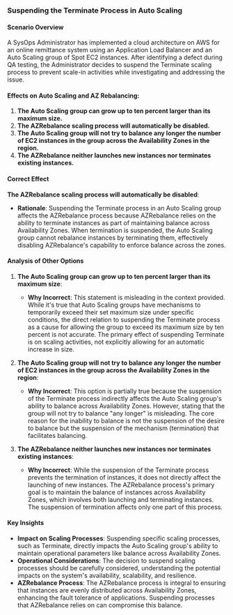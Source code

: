 ### Suspending the Terminate Process in Auto Scaling

#### Scenario Overview

A SysOps Administrator has implemented a cloud architecture on AWS for an online remittance system using an Application Load Balancer and an Auto Scaling group of Spot EC2 instances. After identifying a defect during QA testing, the Administrator decides to suspend the Terminate scaling process to prevent scale-in activities while investigating and addressing the issue.

#### Effects on Auto Scaling and AZ Rebalancing:

1. **The Auto Scaling group can grow up to ten percent larger than its maximum size.**
2. **The AZRebalance scaling process will automatically be disabled.**
3. **The Auto Scaling group will not try to balance any longer the number of EC2 instances in the group across the Availability Zones in the region.**
4. **The AZRebalance neither launches new instances nor terminates existing instances.**

#### Correct Effect

**The AZRebalance scaling process will automatically be disabled**:

- **Rationale**: Suspending the Terminate process in an Auto Scaling group affects the AZRebalance process because AZRebalance relies on the ability to terminate instances as part of maintaining balance across Availability Zones. When termination is suspended, the Auto Scaling group cannot rebalance instances by terminating them, effectively disabling AZRebalance's capability to enforce balance across the zones.

#### Analysis of Other Options

1. **The Auto Scaling group can grow up to ten percent larger than its maximum size**:
    
    - **Why Incorrect**: This statement is misleading in the context provided. While it's true that Auto Scaling groups have mechanisms to temporarily exceed their set maximum size under specific conditions, the direct relation to suspending the Terminate process as a cause for allowing the group to exceed its maximum size by ten percent is not accurate. The primary effect of suspending Terminate is on scaling activities, not explicitly allowing for an automatic increase in size.
2. **The Auto Scaling group will not try to balance any longer the number of EC2 instances in the group across the Availability Zones in the region**:
    
    - **Why Incorrect**: This option is partially true because the suspension of the Terminate process indirectly affects the Auto Scaling group's ability to balance across Availability Zones. However, stating that the group will not try to balance "any longer" is misleading. The core reason for the inability to balance is not the suspension of the desire to balance but the suspension of the mechanism (termination) that facilitates balancing.
3. **The AZRebalance neither launches new instances nor terminates existing instances**:
    
    - **Why Incorrect**: While the suspension of the Terminate process prevents the termination of instances, it does not directly affect the launching of new instances. The AZRebalance process's primary goal is to maintain the balance of instances across Availability Zones, which involves both launching and terminating instances. The suspension of termination affects only one part of this process.

#### Key Insights

- **Impact on Scaling Processes**: Suspending specific scaling processes, such as Terminate, directly impacts the Auto Scaling group's ability to maintain operational parameters like balance across Availability Zones.
- **Operational Considerations**: The decision to suspend scaling processes should be carefully considered, understanding the potential impacts on the system's availability, scalability, and resilience.
- **AZRebalance Process**: The AZRebalance process is integral to ensuring that instances are evenly distributed across Availability Zones, enhancing the fault tolerance of applications. Suspending processes that AZRebalance relies on can compromise this balance.